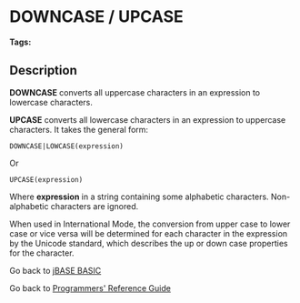 # DOWNCASE / UPCASE

<PageHeader />

**Tags:**
<badge text='string casing' vertical='middle' />

## Description

**DOWNCASE** converts all uppercase characters in an expression to lowercase characters.

**UPCASE** converts all lowercase characters in an expression to uppercase characters. It takes the general form:

```
DOWNCASE|LOWCASE(expression)
```

Or

```
UPCASE(expression)
```

Where **expression** in a string containing some alphabetic characters. Non-alphabetic characters are ignored.

When used in International Mode, the conversion from upper case to lower case or vice versa will be determined for each character in the expression by the Unicode standard, which describes the up or down case properties for the character.

Go back to [jBASE BASIC](./../README.md)

Go back to [Programmers' Reference Guide](./../../reference-guides/jbc/README.md)

  
<PageFooter />
